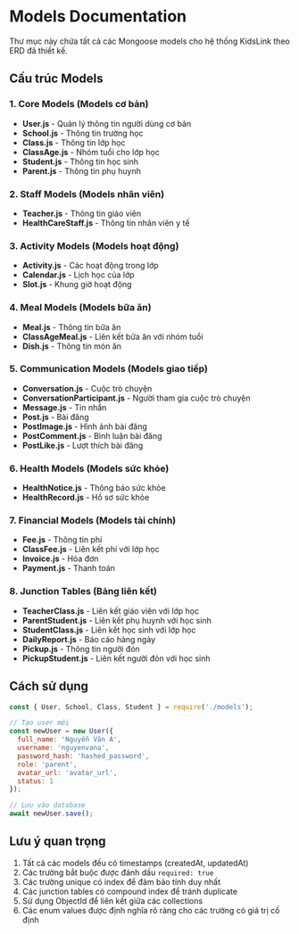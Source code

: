 # Models Documentation

Thư mục này chứa tất cả các Mongoose models cho hệ thống KidsLink theo ERD đã thiết kế.

## Cấu trúc Models

### 1. Core Models (Models cơ bản)
- **User.js** - Quản lý thông tin người dùng cơ bản
- **School.js** - Thông tin trường học
- **Class.js** - Thông tin lớp học
- **ClassAge.js** - Nhóm tuổi cho lớp học
- **Student.js** - Thông tin học sinh
- **Parent.js** - Thông tin phụ huynh

### 2. Staff Models (Models nhân viên)
- **Teacher.js** - Thông tin giáo viên
- **HealthCareStaff.js** - Thông tin nhân viên y tế

### 3. Activity Models (Models hoạt động)
- **Activity.js** - Các hoạt động trong lớp
- **Calendar.js** - Lịch học của lớp
- **Slot.js** - Khung giờ hoạt động

### 4. Meal Models (Models bữa ăn)
- **Meal.js** - Thông tin bữa ăn
- **ClassAgeMeal.js** - Liên kết bữa ăn với nhóm tuổi
- **Dish.js** - Thông tin món ăn

### 5. Communication Models (Models giao tiếp)
- **Conversation.js** - Cuộc trò chuyện
- **ConversationParticipant.js** - Người tham gia cuộc trò chuyện
- **Message.js** - Tin nhắn
- **Post.js** - Bài đăng
- **PostImage.js** - Hình ảnh bài đăng
- **PostComment.js** - Bình luận bài đăng
- **PostLike.js** - Lượt thích bài đăng

### 6. Health Models (Models sức khỏe)
- **HealthNotice.js** - Thông báo sức khỏe
- **HealthRecord.js** - Hồ sơ sức khỏe

### 7. Financial Models (Models tài chính)
- **Fee.js** - Thông tin phí
- **ClassFee.js** - Liên kết phí với lớp học
- **Invoice.js** - Hóa đơn
- **Payment.js** - Thanh toán

### 8. Junction Tables (Bảng liên kết)
- **TeacherClass.js** - Liên kết giáo viên với lớp học
- **ParentStudent.js** - Liên kết phụ huynh với học sinh
- **StudentClass.js** - Liên kết học sinh với lớp học
- **DailyReport.js** - Báo cáo hàng ngày
- **Pickup.js** - Thông tin người đón
- **PickupStudent.js** - Liên kết người đón với học sinh

## Cách sử dụng

```javascript
const { User, School, Class, Student } = require('./models');

// Tạo user mới
const newUser = new User({
  full_name: 'Nguyễn Văn A',
  username: 'nguyenvana',
  password_hash: 'hashed_password',
  role: 'parent',
  avatar_url: 'avatar_url',
  status: 1
});

// Lưu vào database
await newUser.save();
```

## Lưu ý quan trọng

1. Tất cả các models đều có timestamps (createdAt, updatedAt)
2. Các trường bắt buộc được đánh dấu `required: true`
3. Các trường unique có index để đảm bảo tính duy nhất
4. Các junction tables có compound index để tránh duplicate
5. Sử dụng ObjectId để liên kết giữa các collections
6. Các enum values được định nghĩa rõ ràng cho các trường có giá trị cố định




